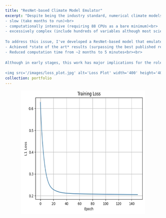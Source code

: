 ```yaml
---
title: "ResNet-based Climate Model Emulator"
excerpt: "Despite being the industry standard, numerical climate models are:<br>
- slow (take months to run)<br>
- computationally intensive (requiring 88 CPUs as a bare minimum)<br>
- excessively complex (include hundreds of variables although most scientists are only interested in a few)<br><br>

To address this issue, I've developed a ResNet-based model that emulates NASA's Global Climate Model for precipitation predictions. So far, I've:<br>
- Achieved *state of the art* results (surpassing the best published result) for precipitation predictions<br>
- Reduced computation time from ~2 months to 5 minutes<br><br>

Although in early stages, this work has major implications for the role of deep learning in supplementing climate research.<br><br>

<img src='/images/loss_plot.jpg' alt='Loss Plot' width='400' height='400' style='display: block; margin: 0 auto;'>"
collection: portfolio
---
```


<img src='/images/loss_plot.jpg' alt='Loss Plot' width='400' height='400' style='display: block; margin: 0 auto;'>
